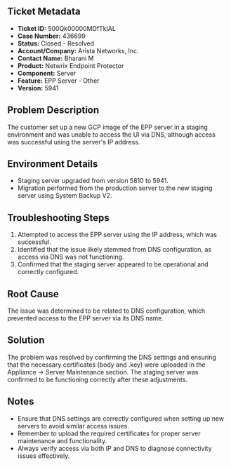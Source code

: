 ## Ticket Metadata
- **Ticket ID:** 500Qk00000MDfTkIAL
- **Case Number:** 436699
- **Status:** Closed - Resolved
- **Account/Company:** Arista Networks, Inc.
- **Contact Name:** Bharani M
- **Product:** Netwrix Endpoint Protector
- **Component:** Server
- **Feature:** EPP Server - Other
- **Version:** 5941

## Problem Description
The customer set up a new GCP image of the EPP server in a staging environment and was unable to access the UI via DNS, although access was successful using the server's IP address.

## Environment Details
- Staging server upgraded from version 5810 to 5941.
- Migration performed from the production server to the new staging server using System Backup V2.

## Troubleshooting Steps
1. Attempted to access the EPP server using the IP address, which was successful.
2. Identified that the issue likely stemmed from DNS configuration, as access via DNS was not functioning.
3. Confirmed that the staging server appeared to be operational and correctly configured.

## Root Cause
The issue was determined to be related to DNS configuration, which prevented access to the EPP server via its DNS name.

## Solution
The problem was resolved by confirming the DNS settings and ensuring that the necessary certificates (body and .key) were uploaded in the Appliance -> Server Maintenance section. The staging server was confirmed to be functioning correctly after these adjustments.

## Notes
- Ensure that DNS settings are correctly configured when setting up new servers to avoid similar access issues.
- Remember to upload the required certificates for proper server maintenance and functionality.
- Always verify access via both IP and DNS to diagnose connectivity issues effectively.